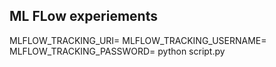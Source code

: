 ## ML FLow experiements

MLFLOW_TRACKING_URI= 
MLFLOW_TRACKING_USERNAME= 
MLFLOW_TRACKING_PASSWORD= 
python script.py

